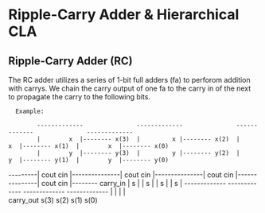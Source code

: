# Ripple-Carry Adder & Hierarchical CLA

## Ripple-Carry Adder (RC)

The RC adder utilizes a series of 1-bit full adders (fa) to perforom addition with carrys. 
We chain the carry output of one fa to the carry in of the next to propagate the carry to the following bits.

      Example:
      
            -------------               -------------               -------------               -------------         
            |        x  |-------- x(3)  |         x |-------- x(2)  |        x  |-------- x(1)  |        x  |-------- x(0)
            |        y  |-------- y(3)  |         y |-------- y(2)  |        y  |-------- y(1)  |        y  |-------- y(0)
   ---------| cout  cin |---------------| cout  cin |---------------| cout  cin |---------------| cout  cin |-------- carry_in
            |    s      |               |    s      |               |    s      |               |    s      |
            -------------               -------------               -------------               -------------
                 |                           |                           |                           |       
carry_out       s(3)                        s(2)                        s(1)                        s(0)
